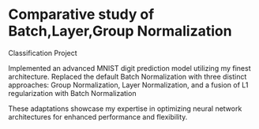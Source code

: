# Comparative study of Batch,Layer,Group Normalization
Classification Project

Implemented an advanced MNIST digit prediction model utilizing my finest architecture. Replaced the default Batch Normalization with three distinct approaches: Group Normalization, Layer Normalization, and a fusion of L1 regularization with Batch Normalization

These adaptations showcase my expertise in optimizing neural network architectures for enhanced performance and flexibility.


